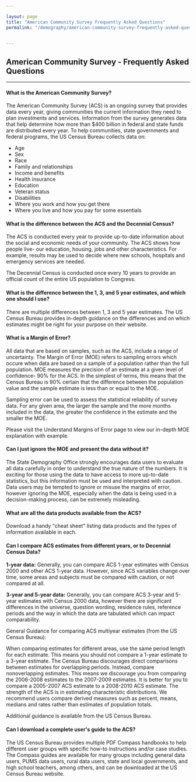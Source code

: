 ```yaml
---

layout: page
title: "American Community Survey Frequently Asked Questions"
permalink: "/demography/american-community-survey-frequently-asked-questions/"

    
---
```

## American Community Survey - Frequently Asked Questions
- - -
#### What is the American Community Survey?
The American Community Survey (ACS) is an ongoing survey that provides data every year, giving communities the current information they need to plan investments and services. Information from the survey generates data that help determine how more than $400 billion in federal and state funds are distributed every year. To help communities, state governments and federal programs, the US Census Bureau collects data on:

- Age
- Sex
- Race
- Family and relationships
- Income and benefits
- Health insurance
- Education
- Veteran status
- Disabilities
- Where you work and how you get there
- Where you live and how you pay for some essentials

#### What is the difference between the ACS and the Decennial Census?

The ACS is conducted every year to provide up-to-date information about the social and economic needs of your community. The ACS shows how people live- our education, housing, jobs and other characteristics. For example, results may be used to decide where new schools, hospitals and emergency services are needed.

The Decennial Census is conducted once every 10 years to provide an official count of the entire US population to Congress.

#### What is the difference between the 1, 3, and 5 year estimates, and which one should I use?

There are multiple differences between 1, 3 and 5 year estimates. The US Census Bureau provides in-depth guidance on the differences and on which estimates might be right for your purpose on their website.

#### What is a Margin of Error?

All data that are based on samples, such as the ACS, include a range of uncertainty. The Margin of Error (MOE) refers to sampling errors which occure when data are based on a sample of a population rather than the full population. MOE measures the precision of an estimate at a given level of confidence- 90% for the ACS. In the simplest of terms, this means that the Census Bureau is 90% certain that the difference between the population value and the sample estimate is less than or equal to the MOE.

Sampling error can be used to assess the statistical reliability of survey data. For any given area, the larger the sample and the more months included in the data, the greater the confidence in the estimate and the smaller the MOE.

Please visit the Understand Margins of Error page to view our in-depth MOE explanation with example.

#### Can I just ignore the MOE and present the data without it?

The State Demography Office strongly encourages data users to evaluate all data carefully in order to understand the true nature of the numbers. It is exciting for those using the data to have access to more up-to-date statistics, but this information must be used and interpreted with caution. Data users may be tempted to ignore or misuse the margins of error, however ignoring the MOE, especially when the data is being used in a decision-making process, can be extremely misleading.

#### What are all the data products available from the ACS?

Download a handy "cheat sheet" listing data products and the types of information available in each.

#### Can I compare ACS estimates from different years, or to Decennial Census Data?

**1-year data:** Generally, you can compare ACS 1-year estimates with Census 2000 and other ACS 1-year data. However, since ACS variables change over time, some areas and subjects must be compared with caution, or not compared at all.

**3-year and 5-year data:** Generally, you can compare ACS 3-year and 5-year estimates with Census 2000 data, however there are significant differences in the universe, question wording, residence rules, reference periods and the way in which the data are tabulated which can impact comparability. 

General Guidance for comparing ACS multiyear estimates (from the US Census Bureau):

When comparing estimates for different areas, use the same period length for each estimate. This means you should not compare a 1-year estimate to a 3-year estimate.
The Census Bureau discourages direct comparisons between estimates for overlapping periods. Instead, compare nonoverlapping estimates. This means we discourage you from comparing the 2006-2008 estimates to the 2007-2009 estimates. It is better for you to compare a 2005-2007 ACS estimate to a 2008-2010 ACS estimate.
The strength of the ACS is in estimating characteristic distributions. We recommend users compare derived measures such as percent, means, medians and rates rather than estimates of population totals.

Additional guidance is available from the US Census Bureau.

#### Can I download a complete user's guide to the ACS?

The US Census Bureau provides multiple PDF Compass handbooks to help different user groups with specific how-to instructions and/or case studies. The Compass guides are available for many groups including general data users, PUMS data users, rural data users, state and local governments, and high school teachers, among others, and can be downloaded at the US Census Bureau website.